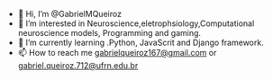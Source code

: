 - 👋 Hi, I’m @GabrielMQueiroz
- 👀 I’m interested in Neuroscience,eletrophsiology,Computational neuroscience models, Programming and gaming. 
- 🌱 I’m currently learning .Python, JavaScrit and Django framework.
- 📫 How to reach me gabrielqueiroz167@gmail.com or gabriel.queiroz.712@ufrn.edu.br

<!---
GabrielMQueiroz/GabrielMQueiroz is a ✨ special ✨ repository because its `README.md` (this file) appears on your GitHub profile.
You can click the Preview link to take a look at your changes.
--->
